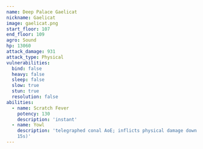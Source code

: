```yaml
---
name: Deep Palace Gaelicat
nickname: Gaelicat
image: gaelicat.png
start_floor: 107
end_floor: 109
agro: Sound
hp: 13060
attack_damage: 931
attack_type: Physical
vulnerabilities:
  bind: false
  heavy: false
  sleep: false
  slow: true
  stun: true
  resolution: false
abilities:
  - name: Scratch Fever
    potency: 130
    description: 'instant'
  - name: Yowl
    description: 'telegraphed conal AoE; inflicts physical damage down (90%,
    15s)'
---
```

